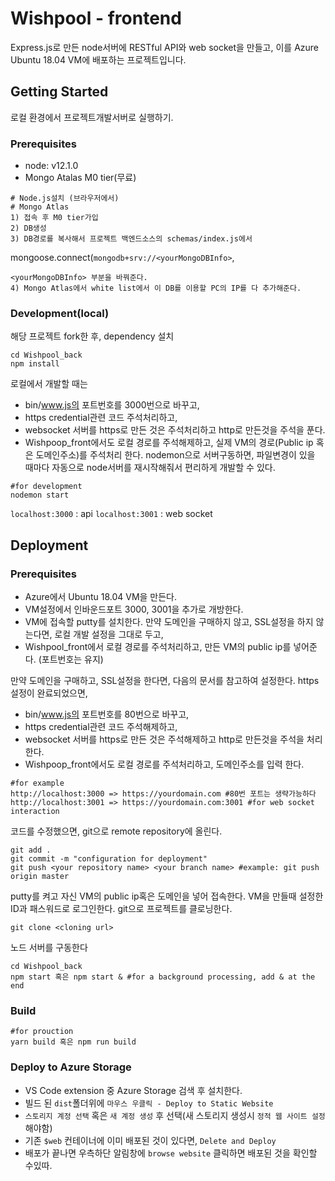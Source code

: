 # Wishpool - frontend

Express.js로 만든 node서버에 RESTful API와 web socket을 만들고, 이를 Azure Ubuntu 18.04 VM에 배포하는 프로젝트입니다.

## Getting Started

로컬 환경에서 프로젝트개발서버로 실행하기.

### Prerequisites

* node: v12.1.0
* Mongo Atalas M0 tier(무료)

```
# Node.js설치 (브라우저에서)
# Mongo Atlas 
1) 접속 후 M0 tier가입 
2) DB생성
3) DB경로를 복사해서 프로젝트 백엔드소스의 schemas/index.js에서 
```
mongoose.connect(`mongodb+srv://<yourMongoDBInfo>`,
```
<yourMongoDBInfo> 부분을 바꿔준다.
4) Mongo Atlas에서 white list에서 이 DB를 이용할 PC의 IP를 다 추가해준다.
```

### Development(local)

해당 프로젝트 fork한 후, dependency 설치

```
cd Wishpool_back
npm install
```
로컬에서 개발할 때는
* bin/www.js의 포트번호를 3000번으로 바꾸고,
* https credential관련 코드 주석처리하고,
* websocket 서버를 https로 만든 것은 주석처리하고 http로 만든것을 주석을 푼다.
* Wishpoop_front에서도 로컬 경로를 주석해제하고, 실제 VM의 경로(Public ip 혹은 도메인주소)를 주석처리 한다.
nodemon으로 서버구동하면, 파일변경이 있을 때마다 자동으로 node서버를 재시작해줘서 편리하게 개발할 수 있다.

```
#for development
nodemon start
```
```localhost:3000``` : api
```localhost:3001``` : web socket

## Deployment
### Prerequisites
* Azure에서 Ubuntu 18.04 VM을 만든다.
* VM설정에서 인바운드포트 3000, 3001을 추가로 개방한다.
* VM에 접속할 putty를 설치한다.
만약 도메인을 구매하지 않고, SSL설정을 하지 않는다면,
로컬 개발 설정을 그대로 두고,
* Wishpool_front에서 로컬 경로를 주석처리하고, 만든 VM의 public ip를 넣어준다. (포트번호는 유지)

만약 도메인을 구매하고, SSL설정을 한다면, 다음의 문서를 참고하여 설정한다.
https설정이 완료되었으면,
* bin/www.js의 포트번호를 80번으로 바꾸고,
* https credential관련 코드 주석해제하고,
* websocket 서버를 https로 만든 것은 주석해제하고 http로 만든것을 주석을 처리한다.
* Wishpoop_front에서도 로컬 경로를 주석처리하고, 도메인주소를 입력 한다.
```
#for example
http://localhost:3000 => https://yourdomain.com #80번 포트는 생략가능하다
http://localhost:3001 => https://yourdomain.com:3001 #for web socket interaction
```
코드를 수정했으면, git으로 remote repository에 올린다.
```
git add .
git commit -m "configuration for deployment"
git push <your repository name> <your branch name> #example: git push origin master
```

putty를 켜고
자신 VM의 public ip혹은 도메인을 넣어 접속한다.
VM을 만들때 설정한 ID과 패스워드로 로그인한다.
git으로 프로젝트를 클로닝한다.

```
git clone <cloning url>
```
노드 서버를 구동한다
```
cd Wishpool_back
npm start 혹은 npm start & #for a background processing, add & at the end
```



### Build


```
#for prouction
yarn build 혹은 npm run build
```
### Deploy to Azure Storage
* VS Code extension 중 Azure Storage 검색 후 설치한다.
* 빌드 된 ```dist```폴더위에 ```마우스 우클릭 - Deploy to Static Website```
* ```스토리지 계정 선택``` 혹은 ```새 계정 생성``` 후 선택(새 스토리지 생성시 ```정적 웹 사이트 설정```해야함)
* 기존 ```$web``` 컨테이너에 이미 배포된 것이 있다면, ```Delete and Deploy```
* 배포가 끝나면 우측하단 알림창에 ```browse website``` 클릭하면 배포된 것을 확인할 수있따.

